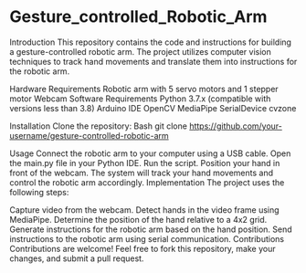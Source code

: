 # Gesture_controlled_Robotic_Arm

Introduction
This repository contains the code and instructions for building a gesture-controlled robotic arm. The project utilizes computer vision techniques to track hand movements and translate them into instructions for the robotic arm.

Hardware Requirements
Robotic arm with 5 servo motors and 1 stepper motor
Webcam
Software Requirements
Python 3.7.x (compatible with versions less than 3.8)
Arduino IDE
OpenCV
MediaPipe
SerialDevice
cvzone


Installation
Clone the repository:
Bash
git clone https://github.com/your-username/gesture-controlled-robotic-arm



Usage
Connect the robotic arm to your computer using a USB cable.
Open the main.py file in your Python IDE.
Run the script.
Position your hand in front of the webcam.
The system will track your hand movements and control the robotic arm accordingly.
Implementation
The project uses the following steps:

Capture video from the webcam.
Detect hands in the video frame using MediaPipe.
Determine the position of the hand relative to a 4x2 grid.
Generate instructions for the robotic arm based on the hand position.
Send instructions to the robotic arm using serial communication.
Contributions
Contributions are welcome! Feel free to fork this repository, make your changes, and submit a pull request.
